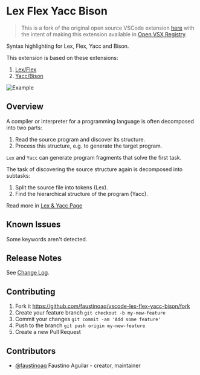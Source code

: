 # Lex Flex Yacc Bison

> This is a fork of the original open source VSCode extension [here](https://github.com/faustinoaq/vscode-lex-flex-yacc-bison/) with the intent of making this extension available in [Open VSX Registry](https://open-vsx.org/).

Syntax highlighting for Lex, Flex, Yacc and Bison.

This extension is based on these extensions:

1. [Lex/Flex](https://github.com/LunicLynx/vscode-lex)
2. [Yacc/Bison](https://github.com/SE2Dev/vscode-yacc)

![Example](https://raw.githubusercontent.com/faustinoaq/vscode-lex-flex-yacc-bison/master/images/example.png)

## Overview

A compiler or interpreter for a programming language is often decomposed into two parts:

1. Read the source program and discover its structure.
2. Process this structure, e.g. to generate the target program.

`Lex` and `Yacc` can generate program fragments that solve the first task.

The task of discovering the source structure again is decomposed into subtasks:

1. Split the source file into tokens (Lex).
2. Find the hierarchical structure of the program (Yacc).

Read more in [Lex & Yacc Page](http://dinosaur.compilertools.net/)

## Known Issues

Some keywords aren't detected.

## Release Notes

See [Change Log](https://github.com/faustinoaq/vscode-lex-flex-yacc-bison/blob/master/CHANGELOG.md).

## Contributing

1. Fork it https://github.com/faustinoaq/vscode-lex-flex-yacc-bison/fork
2. Create your feature branch `git checkout -b my-new-feature`
3. Commit your changes `git commit -am 'Add some feature'`
4. Push to the branch `git push origin my-new-feature`
5. Create a new Pull Request

## Contributors

- [@faustinoaq](https://github.com/faustinoaq) Faustino Aguilar - creator, maintainer